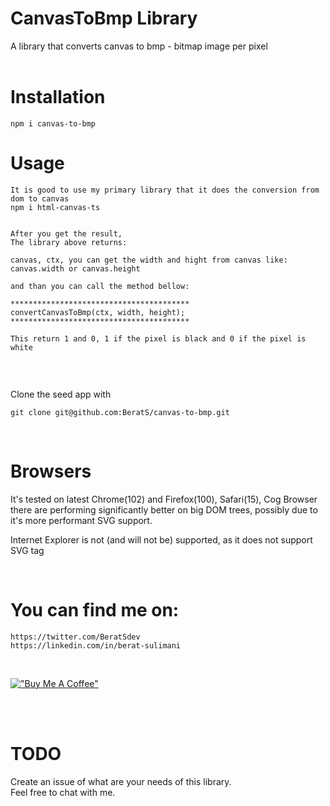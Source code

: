 # CanvasToBmp Library

A library that converts canvas to bmp - bitmap image per pixel
<br><br>


# Installation

```
npm i canvas-to-bmp
```

# Usage

```
It is good to use my primary library that it does the conversion from dom to canvas
npm i html-canvas-ts


After you get the result,
The library above returns:

canvas, ctx, you can get the width and hight from canvas like: canvas.width or canvas.height

and than you can call the method bellow:

****************************************
convertCanvasToBmp(ctx, width, height);
****************************************

This return 1 and 0, 1 if the pixel is black and 0 if the pixel is white


```
<br>

Clone the seed app with
```
git clone git@github.com:BeratS/canvas-to-bmp.git
```

<br>

# Browsers
It's tested on latest Chrome(102) and Firefox(100), Safari(15), Cog Browser there are performing significantly better on big DOM trees, possibly due to it's more performant SVG support.

Internet Explorer is not (and will not be) supported, as it does not support SVG <foreignObject> tag

<br>

# You can find me on:

```
https://twitter.com/BeratSdev
https://linkedin.com/in/berat-sulimani
```

<br>

[!["Buy Me A Coffee"](https://www.buymeacoffee.com/assets/img/custom_images/orange_img.png)](https://www.buymeacoffee.com/beratsdev)

<br>
<br>

# TODO
Create an issue of what are your needs of this library.
<br>
Feel free to chat with me.

<!-- # License

# Migration -->
